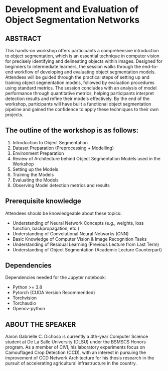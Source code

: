# Development and Evaluation of Object Segmentation Networks
## ABSTRACT
This hands-on workshop offers participants a comprehensive introduction to object segmentation, which is an essential technique in computer vision for precisely identifying and delineating objects within images. Designed for beginners to intermediate learners, the session walks through the end-to-end workflow of developing and evaluating object segmentation models. Attendees will be guided through the practical steps of setting up and training object segmentation models, followed by evaluation procedures using standard metrics. The session concludes with an analysis of model performance through quantitative metrics, helping participants interpret detection results and refine their models effectively. By the end of the workshop, participants will have built a functional object segmentation pipeline and gained the confidence to apply these techniques to their own projects.


## The outline of the workshop is as follows:
1. Introduction to Object Segmentation
2. Dataset Preparation (Preprocessing + Modelling)
3. Environment Preparation
4. Review of Architecture behind Object Segmentation Models used in the Workshop
5. Setting up the Models
6. Training the Models
7. Evaluating the Models
8. Observing Model detection metrics and results

## Prerequisite knowledge
Attendees should be knowledgeable about these topics:
- Understanding of Neural Network Concepts (e.g., weights, loss function, backpropagation, etc.)
- Understanding of Convolutional Neural Networks (CNN)
- Basic Knowledge of Computer Vision & Image Recognition Tasks
- Understanding of Residual Learning (Previous Lecture from Last Term)
- Understanding of Object Segmentation (Academic Lecture Counterpart)

## Dependencies
Dependencies needed for the Jupyter notebook:
- Python >= 3.8
- Pytorch (CUDA Version Recommended)
- Torchvision
- Torchaudio
- Opencv-python

## ABOUT THE SPEAKER
Aaron Gabrielle C. Dichoso is currently a 4th-year Computer Science student at De La Salle University (DLSU) under the BSMSCS Honors program. As a member of CIVI, his laboratory experiments focus on Camouflaged Crop Detection (CCD), with an interest in pursuing the improvement of CCD Network Architecture for his thesis research in the pursuit of accelerating agricultural infrastructure in the country.

